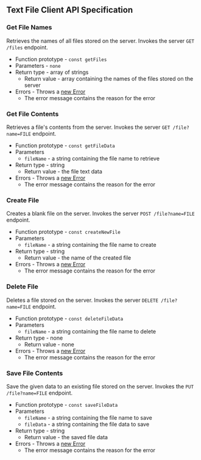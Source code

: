 ## Text File Client API Specification

### Get File Names

Retrieves the names of all files stored on the server.  Invokes the server ```GET /files``` endpoint.

- Function prototype - ```const getFiles```
- Parameters - ```none```
- Return type - array of strings
  - Return value - array containing the names of the files stored on the server
- Errors - Throws a [new Error](https://developer.mozilla.org/en-US/docs/Web/JavaScript/Reference/Global_Objects/Error/Error)
  - The error message contains the reason for the error

### Get File Contents

Retrieves a file's contents from the server.  Invokes the server ```GET /file?name=FILE``` endpoint.

- Function prototype - ```const getFileData```
- Parameters
  - ```fileName``` - a string containing the file name to retrieve
- Return type - string
    - Return value - the file text data
- Errors - Throws a [new Error](https://developer.mozilla.org/en-US/docs/Web/JavaScript/Reference/Global_Objects/Error/Error)
    - The error message contains the reason for the error

### Create File

Creates a blank file on the server.  Invokes the server ```POST /file?name=FILE``` endpoint.

- Function prototype - ```const createNewFile```
- Parameters
  - ```fileName``` - a string containing the file name to create
- Return type - string
    - Return value - the name of the created file
- Errors - Throws a [new Error](https://developer.mozilla.org/en-US/docs/Web/JavaScript/Reference/Global_Objects/Error/Error)
    - The error message contains the reason for the error

### Delete File

Deletes a file stored on the server.  Invokes the server ```DELETE /file?name=FILE``` endpoint.

- Function prototype - ```const deleteFileData```
- Parameters
  - ```fileName``` - a string containing the file name to delete
- Return type - none
  - Return value - none
- Errors - Throws a [new Error](https://developer.mozilla.org/en-US/docs/Web/JavaScript/Reference/Global_Objects/Error/Error)
    - The error message contains the reason for the error

### Save File Contents

Save the given data to an existing file stored on the server.  Invokes the ```PUT /file?name=FILE``` endpoint.

- Function prototype - ```const saveFileData```
- Parameters
  - ```fileName``` - a string containing the file name to save
  - ```fileData``` - a string containing the file data to save
- Return type - string
    - Return value - the saved file data
- Errors - Throws a [new Error](https://developer.mozilla.org/en-US/docs/Web/JavaScript/Reference/Global_Objects/Error/Error)
    - The error message contains the reason for the error